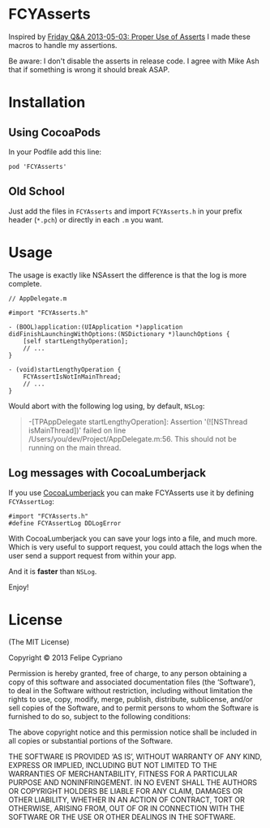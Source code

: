 # FCYAsserts

Inspired by [Friday Q&A 2013-05-03: Proper Use of Asserts][1] I made these macros
to handle my assertions.

Be aware: I don't disable the asserts in release code. I agree with Mike Ash
that if something is wrong it should break ASAP.

# Installation

## Using CocoaPods

In your Podfile add this line:

`pod 'FCYAsserts'`

## Old School

Just add the files in `FCYAsserts` and import `FCYAsserts.h` in your prefix 
header (`*.pch`) or directly in each `.m` you want.

# Usage

The usage is exactly like NSAssert the difference is that the log is more complete.

```
// AppDelegate.m

#import "FCYAsserts.h"

- (BOOL)application:(UIApplication *)application didFinishLaunchingWithOptions:(NSDictionary *)launchOptions {
    [self startLengthyOperation];
    // ...
}

- (void)startLengthyOperation {
    FCYAssertIsNotInMainThread;
    // ...
}
```

Would abort with the following log using, by default, `NSLog`:

> -[TPAppDelegate startLengthyOperation]: Assertion '(![NSThread isMainThread])' failed on line /Users/you/dev/Project/AppDelegate.m:56. This should not be running on the main thread.

## Log messages with CocoaLumberjack

If you use [CocoaLumberjack][2] you can make FCYAsserts use it by defining
`FCYAssertLog`:

```
#import "FCYAsserts.h"
#define FCYAssertLog DDLogError
```

With CocoaLumberjack you can save your logs into a file, and much more. Which 
is very useful to support request, you could attach the logs when the user
send a support request from within your app.

And it is **faster** than `NSLog`.

Enjoy!

# License

(The MIT License)

Copyright © 2013 Felipe Cypriano

Permission is hereby granted, free of charge, to any person obtaining a copy of this software and associated documentation files (the ‘Software’), to deal in the Software without restriction, including without limitation the rights to use, copy, modify, merge, publish, distribute, sublicense, and/or sell copies of the Software, and to permit persons to whom the Software is furnished to do so, subject to the following conditions:

The above copyright notice and this permission notice shall be included in all copies or substantial portions of the Software.

THE SOFTWARE IS PROVIDED ‘AS IS’, WITHOUT WARRANTY OF ANY KIND, EXPRESS OR IMPLIED, INCLUDING BUT NOT LIMITED TO THE WARRANTIES OF MERCHANTABILITY, FITNESS FOR A PARTICULAR PURPOSE AND NONINFRINGEMENT. IN NO EVENT SHALL THE AUTHORS OR COPYRIGHT HOLDERS BE LIABLE FOR ANY CLAIM, DAMAGES OR OTHER LIABILITY, WHETHER IN AN ACTION OF CONTRACT, TORT OR OTHERWISE, ARISING FROM, OUT OF OR IN CONNECTION WITH THE SOFTWARE OR THE USE OR OTHER DEALINGS IN THE SOFTWARE.


[1]: http://www.mikeash.com/pyblog/friday-qa-2013-05-03-proper-use-of-asserts.html
[2]: https://github.com/robbiehanson/CocoaLumberjack